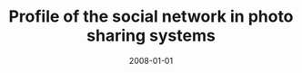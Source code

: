 ---
# Documentation: https://wowchemy.com/docs/managing-content/

title: Profile of the social network in photo sharing systems
subtitle: ''
summary: ''
authors:
- kazienko
- Katarzyna Musiał
- kajdanowicz
tags: []
categories: []
date: '2008-01-01'
lastmod: 2022-10-07T05:14:32Z
featured: false
draft: false

# Featured image
# To use, add an image named `featured.jpg/png` to your page's folder.
# Focal points: Smart, Center, TopLeft, Top, TopRight, Left, Right, BottomLeft, Bottom, BottomRight.
image:
  caption: ''
  focal_point: ''
  preview_only: false

# Projects (optional).
#   Associate this post with one or more of your projects.
#   Simply enter your project's folder or file name without extension.
#   E.g. `projects = ["internal-project"]` references `content/project/deep-learning/index.md`.
#   Otherwise, set `projects = []`.
projects: []
publishDate: '2022-10-07T05:14:31.450948Z'
publication_types:
- '1'
abstract: ''
publication: '*Learning from the past & charting the future of the discipline : 14th
  Americas Conference on Information Systems, AMCIS 2008 : proceedings, Toronto, Canada,
  14-17 August 2008.*'
---